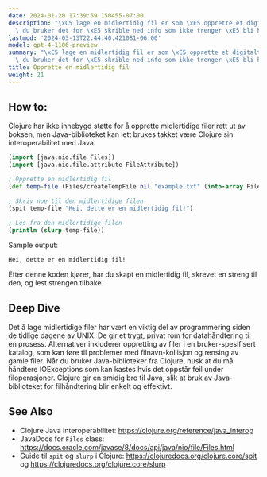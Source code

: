 ```yaml
---
date: 2024-01-20 17:39:59.150455-07:00
description: "\xC5 lage en midlertidig fil er som \xE5 opprette et digitalt kritt-tavle;\
  \ du bruker det for \xE5 skrible ned info som ikke trenger \xE5 bli husket lenge.\u2026"
lastmod: '2024-03-13T22:44:40.421081-06:00'
model: gpt-4-1106-preview
summary: "\xC5 lage en midlertidig fil er som \xE5 opprette et digitalt kritt-tavle;\
  \ du bruker det for \xE5 skrible ned info som ikke trenger \xE5 bli husket lenge."
title: Opprette en midlertidig fil
weight: 21
---
```


## How to:
Clojure har ikke innebygd støtte for å opprette midlertidige filer rett ut av boksen, men Java-biblioteket kan lett brukes takket være Clojure sin interoperabilitet med Java. 

```clojure
(import [java.nio.file Files])
(import [java.nio.file.attribute FileAttribute])

; Opprette en midlertidig fil
(def temp-file (Files/createTempFile nil "example.txt" (into-array FileAttribute [])))

; Skriv noe til den midlertidige filen
(spit temp-file "Hei, dette er en midlertidig fil!")

; Les fra den midlertidige filen
(println (slurp temp-file))
```

Sample output:
```
Hei, dette er en midlertidig fil!
```

Etter denne koden kjører, har du skapt en midlertidig fil, skrevet en streng til den, og lest strengen tilbake.

## Deep Dive
Det å lage midlertidige filer har vært en viktig del av programmering siden de tidlige dagene av UNIX. De gir et trygt, privat rom for datahåndtering til en prosess. Alternativer inkluderer oppretting av filer i en bruker-spesifisert katalog, som kan føre til problemer med filnavn-kollisjon og rensing av gamle filer. Når du bruker Java-biblioteker fra Clojure, husk at du må håndtere IOExceptions som kan kastes hvis det oppstår feil under filoperasjoner. Clojure gir en smidig bro til Java, slik at bruk av Java-biblioteket for filhåndtering blir enkelt og effektivt.

## See Also
- Clojure Java interoperabilitet: https://clojure.org/reference/java_interop
- JavaDocs for `Files` class: https://docs.oracle.com/javase/8/docs/api/java/nio/file/Files.html
- Guide til `spit` og `slurp` i Clojure: https://clojuredocs.org/clojure.core/spit og https://clojuredocs.org/clojure.core/slurp
